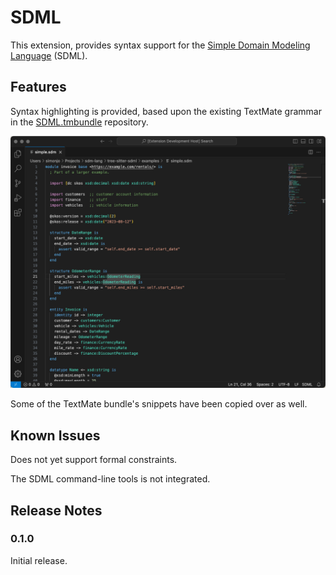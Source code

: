 # SDML

This extension, provides syntax support for the [Simple Domain Modeling Language](https://sdml.io) (SDML).

## Features

Syntax highlighting is provided, based upon the existing TextMate grammar in the [SDML.tmbundle](https://github.com/sdm-lang/SDML.tmbundle) repository.

![Syntax Highlighting](./images/vscode-highlighting.png)

Some of the TextMate bundle's snippets have been copied over as well.

## Known Issues

Does not yet support formal constraints.

The SDML command-line tools is not integrated.

## Release Notes

### 0.1.0

Initial release.
